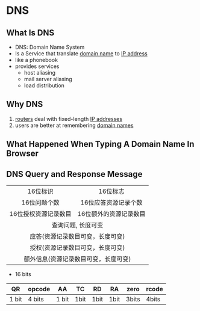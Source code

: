 # DNS

## What Is DNS

- DNS: Domain Name System
- Is a Service that translate [domain name](computer-network-domain-name.md) to [IP address](computer-network-ip-address.md)
- like a phonebook
- provides services
  - host aliasing
  - mail server aliasing
  - load distribution

## Why DNS

1. [routers](computer-network-router.md) deal with fixed-length [IP addresses](computer-network-ip-address.md)
2. users are better at remembering [domain names](computer-network-domain-name.md)

## What Happened When Typing A Domain Name In Browser



## DNS Query and Response Message

<table align="center">
	<tr align ="center">
		<td>16位标识</td>
		<td>16位标志</td>
	</tr>
	<tr align ="center">
		<td>16位问题个数</td>
		<td>16位应答资源记录个数</td>
	</tr>
	<tr align ="center">
		<td>16位授权资源记录数目</td>
		<td>16位额外的资源记录数目</td>
	</tr>
	<tr align ="center">
		<td colspan="2">查询问题, 长度可变</td>
	</tr>
	<tr align ="center">
		<td colspan="2">应答(资源记录数目可变，长度可变)</td>
	</tr>
	<tr align ="center">
		<td colspan="2">授权(资源记录数目可变，长度可变)</td>
	</tr>
	<tr align ="center">
		<td colspan="2">额外信息(资源记录数目可变，长度可变)</td>
	</tr>
</table>

- 16 bits

| QR    | opcode | AA    | TC   | RD   | RA   | zero  | rcode |
| ----- | ------ | ----- | ---- | ---- | ---- | ----- | ----- |
| 1 bit | 4 bits | 1 bit | 1bit | 1bit | 1bit | 3bits | 4bits |
